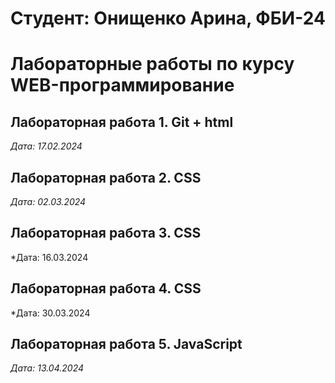 # Студент: Онищенко Арина, ФБИ-24

# Лабораторные работы по курсу WEB-программирование

## Лабораторная работа 1. Git + html

*Дата: 17.02.2024*

## Лабораторная работа 2. CSS

*Дата: 02.03.2024*

## Лабораторная работа 3. CSS

*Дата: 16.03.2024

## Лабораторная работа 4. CSS

*Дата: 30.03.2024

## Лабораторная работа 5. JavaScript

*Дата: 13.04.2024*
